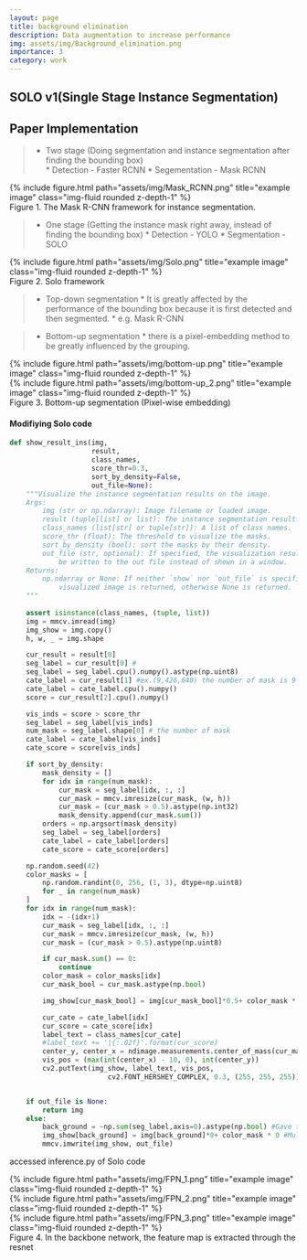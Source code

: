 ```yaml
---
layout: page
title: background elimination
description: Data augmentation to increase performance
img: assets/img/Background_elimination.png
importance: 3
category: work
---
```


## SOLO v1(Single Stage Instance Segmentation) 
## Paper Implementation  
  



> * Two stage (Doing segmentation and instance segmentation after finding the bounding box)  
    * Detection - Faster RCNN
    * Segementation - Mask RCNN  

<div class="row">
    <div class="col-sm - 3 mt mt-md-0">
        {% include figure.html path="assets/img/Mask_RCNN.png" title="example image" class="img-fluid rounded z-depth-1" %}
    </div>
</div>
<div class="caption">
    Figure 1. The Mask R-CNN framework for instance segmentation.
</div>      

> * One stage (Getting the instance mask right away, instead of finding the bounding box)
    * Detection - YOLO
    * Segmentation - SOLO  

<div class="row">
    <div class="col-sm mt-3 mt-md-0">
        {% include figure.html path="assets/img/Solo.png" title="example image" class="img-fluid rounded z-depth-1" %}
    </div>
</div>
<div class="caption">
    Figure 2. Solo framework
</div>     


> * Top-down segmentation 
    * It is greatly affected by the performance of the bounding box because it is first detected and then segmented.
    * e.g. Mask R-CNN
    
> * Bottom-up segmentation
    * there is a pixel-embedding method to be greatly influenced by the grouping. 
    
<div class="row justify-content-sm-center">
    <div class="col-sm mt-3 mt-md-0">
        {% include figure.html path="assets/img/bottom-up.png" title="example image" class="img-fluid rounded z-depth-1" %}
    </div>
    <div class="col-sm-7 mt-3 mt-md-0">
        {% include figure.html path="assets/img/bottom-up_2.png" title="example image" class="img-fluid rounded z-depth-1" %}
    </div>
</div>
<div class="caption">
    Figure 3. Bottom-up segmentation (Pixel-wise embedding)
</div>  

#### Modifiying Solo code 



```python
def show_result_ins(img,
                    result,
                    class_names,
                    score_thr=0.3,
                    sort_by_density=False,
                    out_file=None):
    """Visualize the instance segmentation results on the image.
    Args:
        img (str or np.ndarray): Image filename or loaded image.
        result (tuple[list] or list): The instance segmentation result.
        class_names (list[str] or tuple[str]): A list of class names.
        score_thr (float): The threshold to visualize the masks.
        sort_by_density (bool): sort the masks by their density.
        out_file (str, optional): If specified, the visualization result will
            be written to the out file instead of shown in a window.
    Returns:
        np.ndarray or None: If neither `show` nor `out_file` is specified, the
            visualized image is returned, otherwise None is returned.
    """
    
    assert isinstance(class_names, (tuple, list))
    img = mmcv.imread(img)
    img_show = img.copy()
    h, w, _ = img.shape

    cur_result = result[0]
    seg_label = cur_result[0] #
    seg_label = seg_label.cpu().numpy().astype(np.uint8)
    cate_label = cur_result[1] #ex.(9,426,640) the number of mask is 9
    cate_label = cate_label.cpu().numpy()
    score = cur_result[2].cpu().numpy()

    vis_inds = score > score_thr
    seg_label = seg_label[vis_inds]
    num_mask = seg_label.shape[0] # the number of mask
    cate_label = cate_label[vis_inds]
    cate_score = score[vis_inds]

    if sort_by_density:
        mask_density = []
        for idx in range(num_mask):
            cur_mask = seg_label[idx, :, :]
            cur_mask = mmcv.imresize(cur_mask, (w, h))
            cur_mask = (cur_mask > 0.5).astype(np.int32)
            mask_density.append(cur_mask.sum())
        orders = np.argsort(mask_density)
        seg_label = seg_label[orders]
        cate_label = cate_label[orders]
        cate_score = cate_score[orders]

    np.random.seed(42)
    color_masks = [
        np.random.randint(0, 256, (1, 3), dtype=np.uint8)
        for _ in range(num_mask)
    ]
    for idx in range(num_mask):
        idx = -(idx+1)
        cur_mask = seg_label[idx, :, :]
        cur_mask = mmcv.imresize(cur_mask, (w, h))
        cur_mask = (cur_mask > 0.5).astype(np.uint8)

        if cur_mask.sum() == 0:
            continue
        color_mask = color_masks[idx]
        cur_mask_bool = cur_mask.astype(np.bool)

        img_show[cur_mask_bool] = img[cur_mask_bool]*0.5+ color_mask * 0.5 #instance segmentation ->  colorizing

        cur_cate = cate_label[idx]
        cur_score = cate_score[idx]
        label_text = class_names[cur_cate]
        #label_text += '|{:.02f}'.format(cur_score)
        center_y, center_x = ndimage.measurements.center_of_mass(cur_mask)
        vis_pos = (max(int(center_x) - 10, 0), int(center_y))
        cv2.putText(img_show, label_text, vis_pos,
                        cv2.FONT_HERSHEY_COMPLEX, 0.3, (255, 255, 255))  # green


    if out_file is None:
        return img
    else:
        back_ground = ~np.sum(seg_label,axis=0).astype(np.bool) #Gave the opposite value of segmentation
        img_show[back_ground] = img[back_ground]*0+ color_mask * 0 #Multiplied the background by zero to remove the background
        mmcv.imwrite(img_show, out_file)
```
accessed inference.py of Solo code


<div class="row">
    <div class="col-sm mt-3 mt-md-0">
        {% include figure.html path="assets/img/FPN_1.png" title="example image" class="img-fluid rounded z-depth-1" %}
    </div>
    <div class="col-sm mt-3 mt-md-0">
        {% include figure.html path="assets/img/FPN_2.png" title="example image" class="img-fluid rounded z-depth-1" %}
    </div>
    <div class="col-sm mt-3 mt-md-0">
        {% include figure.html path="assets/img/FPN_3.png" title="example image" class="img-fluid rounded z-depth-1" %}
    </div>
</div>
<div class="caption">
    Figure 4. In the backbone network, the feature map is extracted through the resnet
</div>